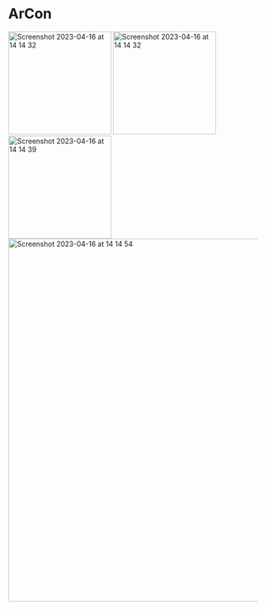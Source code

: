 # ArCon

<img width="208" alt="Screenshot 2023-04-16 at 14 14 32" src="https://user-images.githubusercontent.com/65439290/232287506-6528521e-830b-4f04-83d4-cc6448270352.png">
<img width="208" alt="Screenshot 2023-04-16 at 14 14 32" src="https://user-images.githubusercontent.com/65439290/232287436-a458f527-6ecc-441d-a52b-e718b3e14d18.png">
<img width="208" alt="Screenshot 2023-04-16 at 14 14 39" src="https://user-images.githubusercontent.com/65439290/232287446-c3153ccd-e3fd-4870-b9fa-407856357341.png">
<img width="734" alt="Screenshot 2023-04-16 at 14 14 54" src="https://user-images.githubusercontent.com/65439290/232287451-3ee1a0cb-1367-40be-8a2e-e7931919d4db.png">
